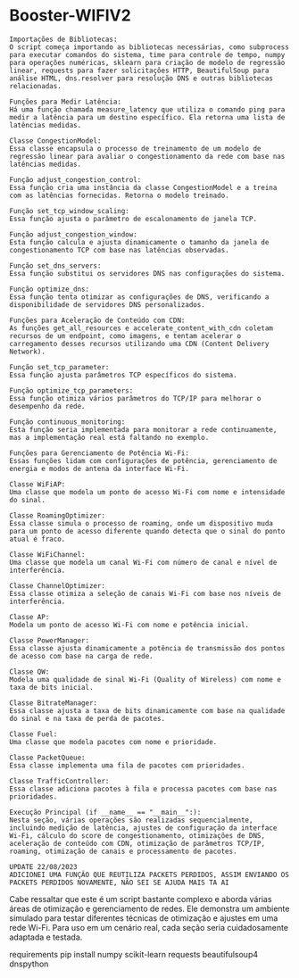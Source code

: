 # Booster-WIFIV2
    Importações de Bibliotecas:
    O script começa importando as bibliotecas necessárias, como subprocess para executar comandos do sistema, time para controle de tempo, numpy para operações numéricas, sklearn para criação de modelo de regressão linear, requests para fazer solicitações HTTP, BeautifulSoup para análise HTML, dns.resolver para resolução DNS e outras bibliotecas relacionadas.

    Funções para Medir Latência:
    Há uma função chamada measure_latency que utiliza o comando ping para medir a latência para um destino específico. Ela retorna uma lista de latências medidas.

    Classe CongestionModel:
    Essa classe encapsula o processo de treinamento de um modelo de regressão linear para avaliar o congestionamento da rede com base nas latências medidas.

    Função adjust_congestion_control:
    Essa função cria uma instância da classe CongestionModel e a treina com as latências fornecidas. Retorna o modelo treinado.

    Função set_tcp_window_scaling:
    Essa função ajusta o parâmetro de escalonamento de janela TCP.

    Função adjust_congestion_window:
    Esta função calcula e ajusta dinamicamente o tamanho da janela de congestionamento TCP com base nas latências observadas.

    Função set_dns_servers:
    Essa função substitui os servidores DNS nas configurações do sistema.

    Função optimize_dns:
    Essa função tenta otimizar as configurações de DNS, verificando a disponibilidade de servidores DNS personalizados.

    Funções para Aceleração de Conteúdo com CDN:
    As funções get_all_resources e accelerate_content_with_cdn coletam recursos de um endpoint, como imagens, e tentam acelerar o carregamento desses recursos utilizando uma CDN (Content Delivery Network).

    Função set_tcp_parameter:
    Essa função ajusta parâmetros TCP específicos do sistema.

    Função optimize_tcp_parameters:
    Essa função otimiza vários parâmetros do TCP/IP para melhorar o desempenho da rede.

    Função continuous_monitoring:
    Esta função seria implementada para monitorar a rede continuamente, mas a implementação real está faltando no exemplo.

    Funções para Gerenciamento de Potência Wi-Fi:
    Essas funções lidam com configurações de potência, gerenciamento de energia e modos de antena da interface Wi-Fi.

    Classe WiFiAP:
    Uma classe que modela um ponto de acesso Wi-Fi com nome e intensidade do sinal.

    Classe RoamingOptimizer:
    Essa classe simula o processo de roaming, onde um dispositivo muda para um ponto de acesso diferente quando detecta que o sinal do ponto atual é fraco.

    Classe WiFiChannel:
    Uma classe que modela um canal Wi-Fi com número de canal e nível de interferência.

    Classe ChannelOptimizer:
    Essa classe otimiza a seleção de canais Wi-Fi com base nos níveis de interferência.

    Classe AP:
    Modela um ponto de acesso Wi-Fi com nome e potência inicial.

    Classe PowerManager:
    Essa classe ajusta dinamicamente a potência de transmissão dos pontos de acesso com base na carga de rede.

    Classe QW:
    Modela uma qualidade de sinal Wi-Fi (Quality of Wireless) com nome e taxa de bits inicial.

    Classe BitrateManager:
    Essa classe ajusta a taxa de bits dinamicamente com base na qualidade do sinal e na taxa de perda de pacotes.

    Classe Fuel:
    Uma classe que modela pacotes com nome e prioridade.

    Classe PacketQueue:
    Essa classe implementa uma fila de pacotes com prioridades.

    Classe TrafficController:
    Essa classe adiciona pacotes à fila e processa pacotes com base nas prioridades.

    Execução Principal (if __name__ == "__main__":):
    Nesta seção, várias operações são realizadas sequencialmente, incluindo medição de latência, ajustes de configuração da interface Wi-Fi, cálculo do score de congestionamento, otimizações de DNS, aceleração de conteúdo com CDN, otimização de parâmetros TCP/IP, roaming, otimização de canais e processamento de pacotes.

    UPDATE 22/08/2023
    ADICIONEI UMA FUNÇÂO QUE REUTILIZA PACKETS PERDIDOS, ASSIM ENVIANDO OS PACKETS PERDIDOS NOVAMENTE, NÃO SEI SE AJUDA MAIS TA AI

Cabe ressaltar que este é um script bastante complexo e aborda várias áreas de otimização e gerenciamento de redes. Ele demonstra um ambiente simulado para testar diferentes técnicas de otimização e ajustes em uma rede Wi-Fi. Para uso em um cenário real, cada seção seria cuidadosamente adaptada e testada.

requirements
pip install numpy scikit-learn requests beautifulsoup4 dnspython
